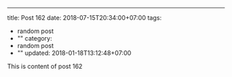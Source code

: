 ---
title: Post 162
date: 2018-07-15T20:34:00+07:00
tags:
  - random post
  - ""
category:
  - random post
  - ""
updated: 2018-01-18T13:12:48+07:00

This is content of post 162